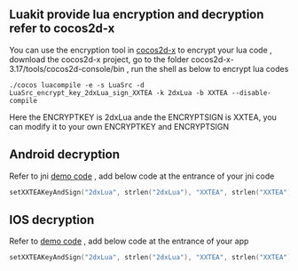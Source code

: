 Luakit provide lua encryption and decryption refer to cocos2d-x 
-----------------------------

You can use the encryption tool in [cocos2d-x](http://www.cocos.com/download) to encrypt your lua code , download the cocos2d-x project, go to the folder cocos2d-x-3.17/tools/cocos2d-console/bin , run the shell as below to encrypt lua codes

```	
./cocos luacompile -e -s LuaSrc -d LuaSrc_encrypt_key_2dxLua_sign_XXTEA -k 2dxLua -b XXTEA --disable-compile
```	
Here the ENCRYPTKEY is 2dxLua ande the ENCRYPTSIGN is XXTEA, you can modify it to your own ENCRYPTKEY and ENCRYPTSIGN

Android decryption
-----------------------------

Refer to jni [demo code](https://github.com/williamwen1986/Luakit/blob/master/LuaKitProject/src/Projects/jni/com_common_luakit_LuaHelper.cpp) , add below code at the entrance of your jni code

```	c++
setXXTEAKeyAndSign("2dxLua", strlen("2dxLua"), "XXTEA", strlen("XXTEA"));
```	

IOS decryption
-----------------------------

Refer to [demo code](https://github.com/williamwen1986/Luakit/blob/master/LuaKitProject/IOS%20Demo/WeatherTest/WeatherTest/main.mm) , add below code at the entrance of your app

```	c++
setXXTEAKeyAndSign("2dxLua", strlen("2dxLua"), "XXTEA", strlen("XXTEA"));
```	